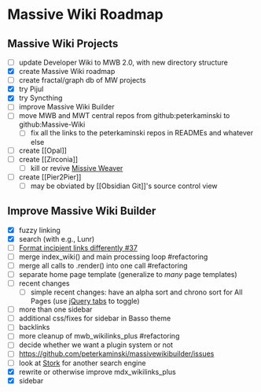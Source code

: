 # Massive Wiki Roadmap

## Massive Wiki Projects

- [ ] update Developer Wiki to MWB 2.0, with new directory structure
- [x] create Massive Wiki roadmap
- [ ] create fractal/graph db of MW projects
- [x] try Pijul
- [x] try Syncthing
- [ ] improve Massive Wiki Builder
- [ ] move MWB and MWT central repos from github:peterkaminski to github:Massive-Wiki
	- [ ] fix all the links to the peterkaminski repos in READMEs and whatever else
- [ ] create [[Opal]]
- [ ] create [[Zirconia]]
	- [ ] kill or revive [Missive Weaver](https://github.com/peterkaminski/missive-weaver)
- [ ] create [[Pier2Pier]]
	- [ ] may be obviated by [[Obsidian Git]]'s source control view

## Improve Massive Wiki Builder

- [x] fuzzy linking
- [x] search (with e.g., Lunr)
- [ ] [Format incipient links differently #37](https://github.com/peterkaminski/massivewikibuilder/issues/37)
- [ ] merge index_wiki() and main processing loop #refactoring
- [ ] merge all calls to .render() into one call #refactoring
- [ ] separate home page template (generalize to _many_ page templates)
- [ ] recent changes
	- [ ] simple recent changes: have an alpha sort and chrono sort for All Pages (use [jQuery tabs](https://jqueryui.com/tabs/) to toggle)
- [ ] more than one sidebar
- [ ] additional css/fixes for sidebar in Basso theme
- [ ] backlinks
- [ ] more cleanup of mwb_wikilinks_plus #refactoring
- [ ] decide whether we want a plugin system or not
- [ ] <https://github.com/peterkaminski/massivewikibuilder/issues>
- [ ] look at [Stork](https://stork-search.net/) for another search engine
- [x] rewrite or otherwise improve mdx_wikilinks_plus
- [x] sidebar
